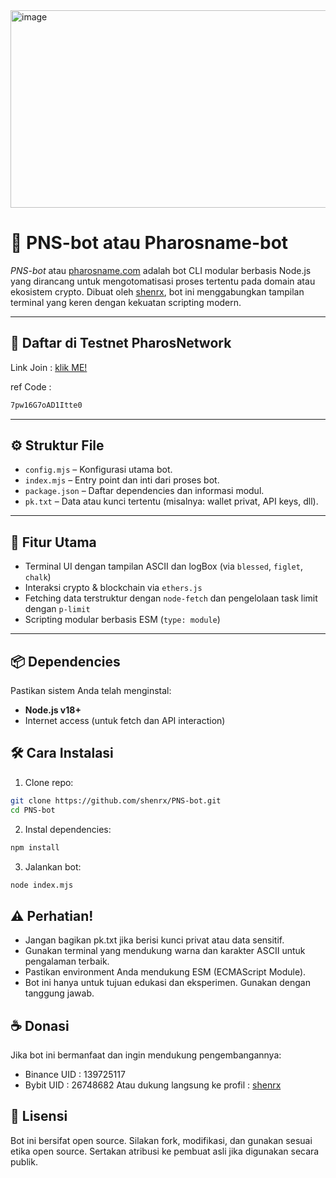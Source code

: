 <img width="660" height="316" alt="image" src="https://github.com/user-attachments/assets/0114c139-f7ff-4707-86e5-10e74a5692a9" />

# 🧠 PNS-bot atau Pharosname-bot

_PNS-bot_ atau [pharosname.com](https://test.pharosname.com/) adalah bot CLI modular berbasis Node.js yang dirancang untuk mengotomatisasi proses tertentu pada domain atau ekosistem crypto. Dibuat oleh [shenrx](https://github.com/shenrx), bot ini menggabungkan tampilan terminal yang keren dengan kekuatan scripting modern.

---
## 🥰 Daftar di Testnet PharosNetwork
Link Join : [klik ME!](https://testnet.pharosnetwork.xyz/experience?inviteCode=7pw16G7oAD1Itte0)

ref Code : 
```bash
7pw16G7oAD1Itte0
```
---

## ⚙️ Struktur File

- `config.mjs` – Konfigurasi utama bot.
- `index.mjs` – Entry point dan inti dari proses bot.
- `package.json` – Daftar dependencies dan informasi modul.
- `pk.txt` – Data atau kunci tertentu (misalnya: wallet privat, API keys, dll).

---

## 🚀 Fitur Utama

- Terminal UI dengan tampilan ASCII dan logBox (via `blessed`, `figlet`, `chalk`)
- Interaksi crypto & blockchain via `ethers.js`
- Fetching data terstruktur dengan `node-fetch` dan pengelolaan task limit dengan `p-limit`
- Scripting modular berbasis ESM (`type: module`)

---

## 📦 Dependencies

Pastikan sistem Anda telah menginstal:
- **Node.js v18+**
- Internet access (untuk fetch dan API interaction)

## 🛠️ Cara Instalasi
1. Clone repo:
  ```bash
  git clone https://github.com/shenrx/PNS-bot.git
  cd PNS-bot
```

2. Instal dependencies:
  ```bash
  npm install
```

3. Jalankan bot:
  ```bash
  node index.mjs
```

## ⚠️ Perhatian!
- Jangan bagikan pk.txt jika berisi kunci privat atau data sensitif.
- Gunakan terminal yang mendukung warna dan karakter ASCII untuk pengalaman terbaik.
- Pastikan environment Anda mendukung ESM (ECMAScript Module).
- Bot ini hanya untuk tujuan edukasi dan eksperimen. Gunakan dengan tanggung jawab.

## ☕ Donasi
Jika bot ini bermanfaat dan ingin mendukung pengembangannya:
- Binance UID : 139725117
- Bybit UID : 26748682
Atau dukung langsung ke profil : [shenrx](https://github.com/shenrx)

## 📄 Lisensi
Bot ini bersifat open source. Silakan fork, modifikasi, dan gunakan sesuai etika open source. Sertakan atribusi ke pembuat asli jika digunakan secara publik.
